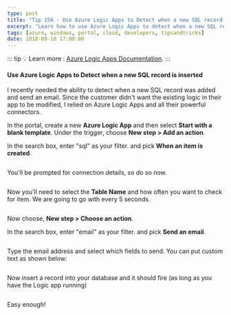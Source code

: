 ```yaml
---
type: post
title: "Tip 156 - Use Azure Logic Apps to Detect when a new SQL record is inserted"
excerpt: "Learn how to use Azure Logic Apps to detect when a new SQL record is inserted"
tags: [azure, windows, portal, cloud, developers, tipsandtricks]
date: 2018-09-10 17:00:00
---
```


::: tip
:bulb: Learn more : [Azure Logic Apps Documentation](https://docs.microsoft.com/azure/logic-apps/?WT.mc_id=docs-azuredevtips-azureappsdev).
:::

#### Use Azure Logic Apps to Detect when a new SQL record is inserted

I recently needed the ability to detect when a new SQL record was added and send an email. Since the customer didn't want the existing logic in their app to be modified, I relied on Azure Logic Apps and all their powerful connectors. 

In the portal, create a new **Azure Logic App** and then select **Start with a blank template**. Under the trigger, choose **New step > Add an action**.

In the search box, enter "sql" as your filter. and pick **When an item is created**. 

<img :src="$withBase('/files/logicsql1.png')">

You'll be prompted for connection details, so do so now.

<img :src="$withBase('/files/logicsql2.png')">

Now you'll need to select the **Table Name** and how often you want to check for item. We are going to go with every 5 seconds. 

<img :src="$withBase('/files/logicsql3.png')">

Now choose, **New step > Choose an action**.

In the search box, enter "email" as your filter. and pick **Send an email**. 

<img :src="$withBase('/files/logicsql4.png')">

Type the email address and select which fields to send. You can put custom text as shown below:

<img :src="$withBase('/files/logicsql5.png')">

Now insert a record into your database and it should fire (as long as you have the Logic app running)

<img :src="$withBase('/files/logicsql6.png')">

Easy enough!

